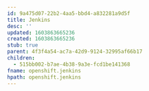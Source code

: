```yaml
---
id: 9a475d07-22b2-4aa5-bbd4-a832281a9d5f
title: Jenkins
desc: ''
updated: 1603863665236
created: 1603863665236
stub: true
parent: 4f3f4a54-ac7a-42d9-9124-32995af66b17
children:
  - 515bb002-b7ae-4b38-9a3e-fcd1be141368
fname: openshift.jenkins
hpath: openshift.jenkins
---
```



